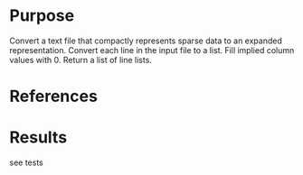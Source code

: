# Purpose
Convert a text file that compactly represents sparse data to an expanded representation.
Convert each line in the input file to a list.
Fill implied column values with 0.
Return a list of line lists.

# References

# Results
see tests

